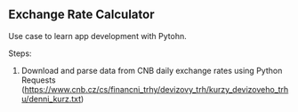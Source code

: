 ## Exchange Rate Calculator
Use case to learn app development with Pytohn.

Steps:

1. Download and parse data from CNB daily exchange rates using Python Requests (https://www.cnb.cz/cs/financni_trhy/devizovy_trh/kurzy_devizoveho_trhu/denni_kurz.txt)